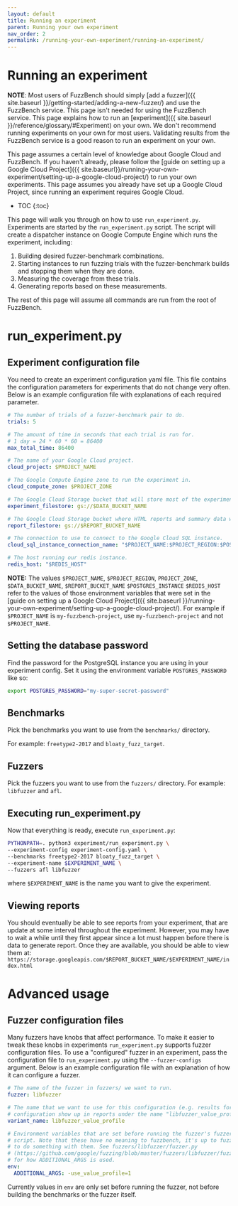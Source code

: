 ```yaml
---
layout: default
title: Running an experiment
parent: Running your own experiment
nav_order: 2
permalink: /running-your-own-experiment/running-an-experiment/
---
```


# Running an experiment

**NOTE**: Most users of FuzzBench should simply [add a fuzzer]({{ site.baseurl
}}/getting-started/adding-a-new-fuzzer/) and use the FuzzBench service. This
page isn't needed for using the FuzzBench service. This page explains
how to run an [experiment]({{ site.baseurl }}/reference/glossary/#Experiment) on
your own. We don't recommend running experiments on your own for most users.
Validating results from the FuzzBench service is a good reason to run an
experiment on your own.

This page assumes a certain level of knowledge about
Google Cloud and FuzzBench. If you haven't already, please follow the
[guide on setting up a Google Cloud Project]({{ site.baseurl}}/running-your-own-experiment/setting-up-a-google-cloud-project/)
to run your own experiments. This page assumes you already have set up a
Google Cloud Project, since running an experiment requires Google Cloud.

- TOC
{:toc}

This page will walk you through on how to use `run_experiment.py`.
Experiments are started by the `run_experiment.py` script. The script will
create a dispatcher instance on Google Compute Engine which runs the experiment,
including:
1. Building desired fuzzer-benchmark combinations.
1. Starting instances to run fuzzing trials with the fuzzer-benchmark
   builds and stopping them when they are done.
1. Measuring the coverage from these trials.
1. Generating reports based on these measurements.

The rest of this page will assume all commands are run from the root of
FuzzBench.

# run_experiment.py

## Experiment configuration file

You need to create an experiment configuration yaml file.
This file contains the configuration parameters for experiments that do not
change very often.
Below is an example configuration file with explanations of each required
parameter.

```yaml
# The number of trials of a fuzzer-benchmark pair to do.
trials: 5

# The amount of time in seconds that each trial is run for.
# 1 day = 24 * 60 * 60 = 86400
max_total_time: 86400

# The name of your Google Cloud project.
cloud_project: $PROJECT_NAME

# The Google Compute Engine zone to run the experiment in.
cloud_compute_zone: $PROJECT_ZONE

# The Google Cloud Storage bucket that will store most of the experiment data.
experiment_filestore: gs://$DATA_BUCKET_NAME

# The Google Cloud Storage bucket where HTML reports and summary data will be stored.
report_filestore: gs://$REPORT_BUCKET_NAME

# The connection to use to connect to the Google Cloud SQL instance.
cloud_sql_instance_connection_name: "$PROJECT_NAME:$PROJECT_REGION:$POSTGRES_INSTANCE=tcp:5432"

# The host running our redis instance.
redis_host: "$REDIS_HOST"
```

**NOTE:** The values `$PROJECT_NAME`, `$PROJECT_REGION`, `PROJECT_ZONE`, `$DATA_BUCKET_NAME`,
`$REPORT_BUCKET_NAME` `$POSTGRES_INSTANCE` `$REDIS_HOST` refer to the values of those
environment variables that were set in the [guide on setting up a Google Cloud
Project]({{ site.baseurl }}/running-your-own-experiment/setting-up-a-google-cloud-project/).
For example if `$PROJECT_NAME` is `my-fuzzbench-project`, use
`my-fuzzbench-project` and not `$PROJECT_NAME`.

## Setting the database password

Find the password for the PostgreSQL instance you are using in your
experiment config.
Set it using the environment variable `POSTGRES_PASSWORD` like so:

```bash
export POSTGRES_PASSWORD="my-super-secret-password"
```

## Benchmarks

Pick the benchmarks you want to use from the `benchmarks/` directory.

For example: `freetype2-2017` and `bloaty_fuzz_target`.

## Fuzzers

Pick the fuzzers you want to use from the `fuzzers/` directory.
For example: `libfuzzer` and `afl`.

## Executing run_experiment.py

Now that everything is ready, execute `run_experiment.py`:

```bash
PYTHONPATH=. python3 experiment/run_experiment.py \
--experiment-config experiment-config.yaml \
--benchmarks freetype2-2017 bloaty_fuzz_target \
--experiment-name $EXPERIMENT_NAME \
--fuzzers afl libfuzzer
```

where `$EXPERIMENT_NAME` is the name you want to give the experiment.

## Viewing reports

You should eventually be able to see reports from your experiment, that are
update at some interval throughout the experiment. However, you may have to wait
a while until they first appear since a lot must happen before there is data to
generate report. Once they are available, you should be able to view them at:
`https://storage.googleapis.com/$REPORT_BUCKET_NAME/$EXPERIMENT_NAME/index.html`

# Advanced usage

## Fuzzer configuration files

Many fuzzers have knobs that affect performance. To make it easier to tweak
these knobs in experiments `run_experiment.py` supports fuzzer configuration
files.
To use a "configured" fuzzer in an experiment, pass the configuration file to
`run_experiment.py` using the `--fuzzer-configs` argument. Below is an example
configuration file with an explanation of how it can configure a fuzzer.

```yaml
# The name of the fuzzer in fuzzers/ we want to run.
fuzzer: libfuzzer

# The name that we want to use for this configuration (e.g. results for this
# configuration show up in reports under the name "libfuzzer_value_profile")
variant_name: libfuzzer_value_profile

# Environment variables that are set before running the fuzzer's fuzzer.py
# script. Note that these have no meaning to fuzzbench, it's up to fuzzer.py
# to do something with them. See fuzzers/libfuzzer/fuzzer.py
# (https://github.com/google/fuzzing/blob/master/fuzzers/libfuzzer/fuzzer.py)
# for how ADDITIONAL_ARGS is used.
env:
  ADDITIONAL_ARGS: -use_value_profile=1

```

Currently values in `env` are only set before running the fuzzer, not before
building the benchmarks or the fuzzer itself.
